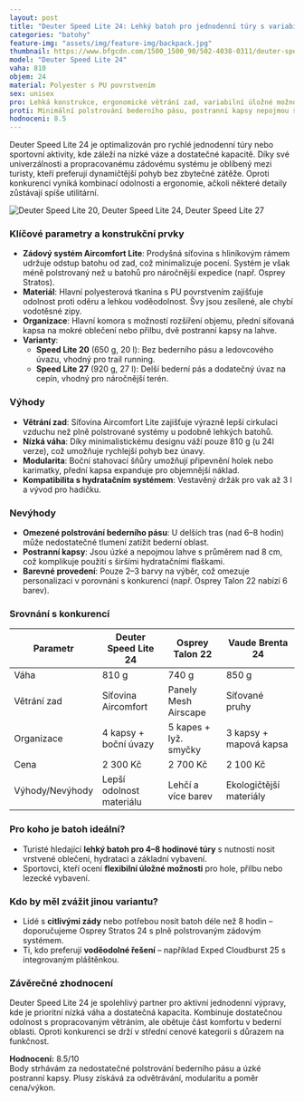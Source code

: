 ```yaml
---
layout: post
title: "Deuter Speed Lite 24: Lehký batoh pro jednodenní túry s variabilním uložením"
categories: "batohy"
feature-img: "assets/img/feature-img/backpack.jpg"
thumbnail: https://www.bfgcdn.com/1500_1500_90/502-4038-0311/deuter-speed-lite-24-wanderrucksack.jpg
model: "Deuter Speed Lite 24"
vaha: 810
objem: 24
material: Polyester s PU povrstvením
sex: unisex
pro: Lehká konstrukce, ergonomické větrání zad, variabilní úložné možnosti, odolné materiály.
proti: Minimální polstrování bederního pásu, postranní kapsy nepojmou širší lahve.
hodnoceni: 8.5
---
```



Deuter Speed Lite 24 je optimalizován pro rychlé jednodenní túry nebo sportovní aktivity, kde záleží na nízké váze a dostatečné kapacitě. Díky své univerzálnosti a propracovanému zádovému systému je oblíbený mezi turisty, kteří preferují dynamičtější pohyb bez zbytečné zátěže. Oproti konkurenci vyniká kombinací odolnosti a ergonomie, ačkoli některé detaily zůstávají spíše utilitární.

![Deuter Speed Lite 20, Deuter Speed Lite 24, Deuter Speed Lite 27](https://res.cloudinary.com/dvwv5cne3/image/fetch/w_auto,h_450,c_fill,g_auto,f_auto,q_auto/https://www.bfgcdn.com/1500_1500_90/502-4038-0311/deuter-speed-lite-24-wanderrucksack.jpg)

### Klíčové parametry a konstrukční prvky
- **Zádový systém Aircomfort Lite**: Prodyšná síťovina s hliníkovým rámem udržuje odstup batohu od zad, což minimalizuje pocení. Systém je však méně polstrovaný než u batohů pro náročnější expedice (např. Osprey Stratos).
- **Materiál**: Hlavní polyesterová tkanina s PU povrstvením zajišťuje odolnost proti oděru a lehkou voděodolnost. Švy jsou zesílené, ale chybí vodotěsné zipy.
- **Organizace**: Hlavní komora s možností rozšíření objemu, přední síťovaná kapsa na mokré oblečení nebo přilbu, dvě postranní kapsy na lahve.
- **Varianty**: 
  - **Speed Lite 20** (650 g, 20 l): Bez bederního pásu a ledovcového úvazu, vhodný pro trail running.
  - **Speed Lite 27** (920 g, 27 l): Delší bederní pás a dodatečný úvaz na cepín, vhodný pro náročnější terén.

### Výhody
- **Větrání zad**: Síťovina Aircomfort Lite zajišťuje výrazně lepší cirkulaci vzduchu než plně polstrované systémy u podobně lehkých batohů.
- **Nízká váha**: Díky minimalistickému designu váží pouze 810 g (u 24l verze), což umožňuje rychlejší pohyb bez únavy.
- **Modularita**: Boční stahovací šňůry umožňují připevnění holek nebo karimatky, přední kapsa expanduje pro objemnější náklad.
- **Kompatibilita s hydratačním systémem**: Vestavěný držák pro vak až 3 l a vývod pro hadičku.

### Nevýhody
- **Omezené polstrování bederního pásu**: U delších tras (nad 6–8 hodin) může nedostatečné tlumení zatížit bederní oblast.
- **Postranní kapsy**: Jsou úzké a nepojmou lahve s průměrem nad 8 cm, což komplikuje použití s širšími hydratačními flaškami.
- **Barevné provedení**: Pouze 2–3 barvy na výběr, což omezuje personalizaci v porovnání s konkurencí (např. Osprey Talon 22 nabízí 6 barev).

### Srovnání s konkurencí

| Parametr | Deuter Speed Lite 24 | Osprey Talon 22 | Vaude Brenta 24 |
|----------|---------------------|-----------------|-----------------|
| Váha | 810 g | 740 g | 850 g |
| Větrání zad | Síťovina Aircomfort | Panely Mesh Airscape | Síťované pruhy |
| Organizace | 4 kapsy + boční úvazy | 5 kapes + lyž. smyčky | 3 kapsy + mapová kapsa |
| Cena | 2 300 Kč | 2 700 Kč | 2 100 Kč |
| Výhody/Nevýhody | Lepší odolnost materiálu | Lehčí a více barev | Ekologičtější materiály |

### Pro koho je batoh ideální?
- Turisté hledající **lehký batoh pro 4–8 hodinové túry** s nutností nosit vrstvené oblečení, hydrataci a základní vybavení.
- Sportovci, kteří ocení **flexibilní úložné možnosti** pro hole, přilbu nebo lezecké vybavení.

### Kdo by měl zvážit jinou variantu?
- Lidé s **citlivými zády** nebo potřebou nosit batoh déle než 8 hodin – doporučujeme Osprey Stratos 24 s plně polstrovaným zádovým systémem.
- Ti, kdo preferují **voděodolné řešení** – například Exped Cloudburst 25 s integrovaným pláštěnkou.

### Závěrečné zhodnocení
Deuter Speed Lite 24 je spolehlivý partner pro aktivní jednodenní výpravy, kde je prioritní nízká váha a dostatečná kapacita. Kombinuje dostatečnou odolnost s propracovaným větráním, ale obětuje část komfortu v bederní oblasti. Oproti konkurenci se drží v střední cenové kategorii s důrazem na funkčnost.

**Hodnocení:** 8.5/10  
Body strhávám za nedostatečné polstrování bederního pásu a úzké postranní kapsy. Plusy získává za odvětrávání, modularitu a poměr cena/výkon.